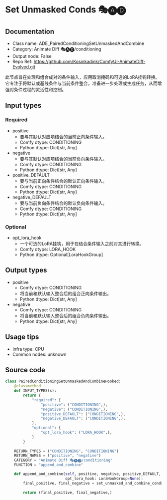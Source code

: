 # Set Unmasked Conds 🎭🅐🅓
## Documentation
- Class name: ADE_PairedConditioningSetUnmaskedAndCombine
- Category: Animate Diff 🎭🅐🅓/conditioning
- Output node: False
- Repo Ref: https://github.com/Kosinkadink/ComfyUI-AnimateDiff-Evolved.git

此节点旨在处理和组合成对的条件输入，应用取消掩码和可选的LoRA挂钩转换。它专注于将默认或基线条件与当前条件整合，准备进一步处理或生成任务，从而增强对条件过程的灵活性和控制。

## Input types
### Required
- positive
    - 要与其默认对应项结合的当前正向条件输入。
    - Comfy dtype: CONDITIONING
    - Python dtype: Dict[str, Any]
- negative
    - 要与其默认对应项结合的当前负向条件输入。
    - Comfy dtype: CONDITIONING
    - Python dtype: Dict[str, Any]
- positive_DEFAULT
    - 要与当前正向条件结合的默认正向条件输入。
    - Comfy dtype: CONDITIONING
    - Python dtype: Dict[str, Any]
- negative_DEFAULT
    - 要与当前负向条件结合的默认负向条件输入。
    - Comfy dtype: CONDITIONING
    - Python dtype: Dict[str, Any]

### Optional
- opt_lora_hook
    - 一个可选的LoRA挂钩，用于在结合条件输入之前对其进行转换。
    - Comfy dtype: LORA_HOOK
    - Python dtype: Optional[LoraHookGroup]

## Output types
- positive
    - Comfy dtype: CONDITIONING
    - 将当前和默认输入整合后的组合正向条件输出。
    - Python dtype: Dict[str, Any]
- negative
    - Comfy dtype: CONDITIONING
    - 将当前和默认输入整合后的组合负向条件输出。
    - Python dtype: Dict[str, Any]

## Usage tips
- Infra type: CPU
- Common nodes: unknown

## Source code
```python
class PairedConditioningSetUnmaskedAndCombineHooked:
    @classmethod
    def INPUT_TYPES(s):
        return {
            "required": {
                "positive": ("CONDITIONING",),
                "negative": ("CONDITIONING",),
                "positive_DEFAULT": ("CONDITIONING",),
                "negative_DEFAULT": ("CONDITIONING",),
            },
            "optional": {
                "opt_lora_hook": ("LORA_HOOK",),
            }
        }
    
    RETURN_TYPES = ("CONDITIONING", "CONDITIONING")
    RETURN_NAMES = ("positive", "negative")
    CATEGORY = "Animate Diff 🎭🅐🅓/conditioning"
    FUNCTION = "append_and_combine"

    def append_and_combine(self, positive, negative, positive_DEFAULT, negative_DEFAULT,
                           opt_lora_hook: LoraHookGroup=None):
        final_positive, final_negative = set_unmasked_and_combine_conds(conds=[positive, negative], new_conds=[positive_DEFAULT, negative_DEFAULT],
                                                                        opt_lora_hook=opt_lora_hook)
        return (final_positive, final_negative,)